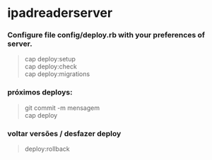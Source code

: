 # ipadreaderserver

### Configure file config/deploy.rb with your preferences of server.
> cap deploy:setup <br />
> cap deploy:check <br />
> cap deploy:migrations

### próximos deploys:

> git commit -m mensagem <br />
> cap deploy

### voltar versões / desfazer deploy

> deploy:rollback

